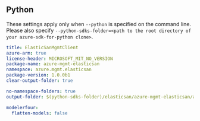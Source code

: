 ## Python

These settings apply only when `--python` is specified on the command line.
Please also specify `--python-sdks-folder=<path to the root directory of your azure-sdk-for-python clone>`.

``` yaml $(python)
title: ElasticSanMgmtClient
azure-arm: true
license-header: MICROSOFT_MIT_NO_VERSION
package-name: azure-mgmt-elasticsan
namespace: azure.mgmt.elasticsan
package-version: 1.0.0b1
clear-output-folder: true
```

``` yaml $(python)
no-namespace-folders: true
output-folder: $(python-sdks-folder)/elasticsan/azure-mgmt-elasticsan/azure/mgmt/elasticsan
```

``` yaml $(python)
modelerfour:
  flatten-models: false
```
